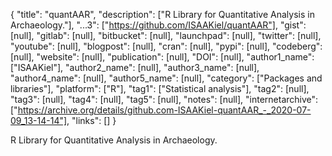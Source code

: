 {
  "title": "quantAAR",
  "description": ["R Library for Quantitative Analysis in Archaeology."],
  "...3": ["https://github.com/ISAAKiel/quantAAR"],
  "gist": [null],
  "gitlab": [null],
  "bitbucket": [null],
  "launchpad": [null],
  "twitter": [null],
  "youtube": [null],
  "blogpost": [null],
  "cran": [null],
  "pypi": [null],
  "codeberg": [null],
  "website": [null],
  "publication": [null],
  "DOI": [null],
  "author1_name": ["ISAAKiel"],
  "author2_name": [null],
  "author3_name": [null],
  "author4_name": [null],
  "author5_name": [null],
  "category": ["Packages and libraries"],
  "platform": ["R"],
  "tag1": ["Statistical analysis"],
  "tag2": [null],
  "tag3": [null],
  "tag4": [null],
  "tag5": [null],
  "notes": [null],
  "internetarchive": ["https://archive.org/details/github.com-ISAAKiel-quantAAR_-_2020-07-09_13-14-14"],
  "links": []
}

<!-- Generated by csv2md.R – do not edit by hand -->

R Library for Quantitative Analysis in Archaeology.